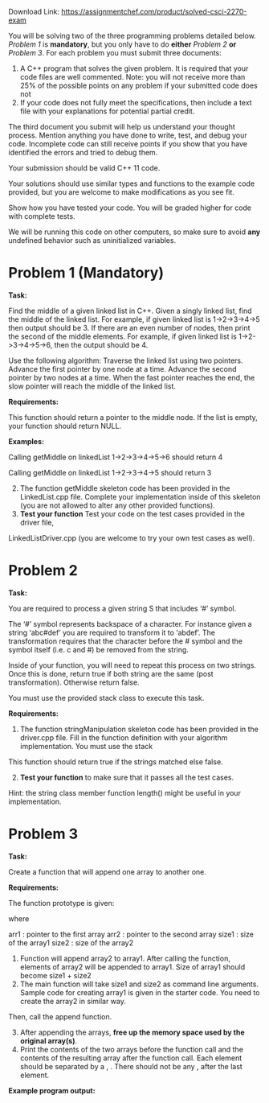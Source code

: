 Download Link: https://assignmentchef.com/product/solved-csci-2270-exam
<br>



You will be solving two of the three programming problems detailed below. <em>Problem 1</em> is <strong>mandatory</strong>, but you only have to do <strong>either</strong> <em>Problem 2</em> <strong>or</strong> <em>Problem 3</em>. For each problem you must submit three documents:

<ol>

 <li>A C++ program that solves the given problem. It is required that your code files are well commented. Note:   you  will   not  receive  more  than  25%  of   the  possible   points    on any      problem  if              your         submitted               code        does        not</li>

 <li>If your code does not fully meet the specifications, then include a text file with your explanations for potential partial credit.</li>

</ol>

The third document you submit will help us understand your thought process. Mention anything you have done to write, test, and debug your code. Incomplete code can still receive points if you show that you have identified the errors and tried to debug them.

Your submission should be valid C++ 11 code.

Your solutions should use similar types and functions to the example code provided, but you are welcome to make modifications as you see fit.

Show how you have tested your code. You will be graded higher for code with complete tests.

We will be running this code on other computers, so make sure to avoid <strong>any</strong> undefined behavior such as uninitialized variables.

<h1>Problem 1 (Mandatory)</h1>

<strong>Task:</strong>

Find the middle of a given linked list in C++. Given a singly linked list, find the middle of the linked list. For example, if given linked list is 1-&gt;2-&gt;3-&gt;4-&gt;5 then output should be 3. If there are an even number of nodes, then print the second of the middle elements. For example, if given linked list is 1-&gt;2-&gt;3-&gt;4-&gt;5-&gt;6, then the output should be 4.

Use the following algorithm: Traverse the linked list using two pointers. Advance the first pointer by one node at a time. Advance the second pointer by two nodes at a time. When the fast pointer reaches the end, the slow pointer will reach the middle of the linked list.

<strong>Requirements:</strong>

This function should return a pointer to the middle node. If the list is empty, your function should return NULL.

<strong>Examples:</strong>

Calling             getMiddle               on linkedList 1-&gt;2-&gt;3-&gt;4-&gt;5-&gt;6 should return 4

Calling             getMiddle               on linkedList 1-&gt;2-&gt;3-&gt;4-&gt;5 should return 3

<ol start="2">

 <li>The function getMiddle skeleton code has been provided in the LinkedList.cpp file. Complete your implementation inside of this skeleton (you are not allowed to alter any other provided functions).</li>

 <li><strong>Test your function</strong> Test your code on the test cases provided in the driver file,</li>

</ol>

LinkedListDriver.cpp (you are welcome to try your own test cases as well).

<h1>Problem 2</h1>

<strong>Task:</strong>

You are required to process a given string S that includes ‘#’ symbol.

The ‘#’ symbol represents backspace of a character. For instance given a string ‘abc#def’ you are required to transform it to ‘abdef’. The transformation requires that the character before the # symbol and the symbol itself (i.e. c and #) be removed from the string.

Inside of your function, you will need to repeat this process on two strings. Once this is done, return true if both string are the same (post transformation). Otherwise return false.

You must use the provided stack class to execute this task.

<strong>Requirements:</strong>

<ol>

 <li>The function stringManipulation skeleton code has been provided in the driver.cpp file. Fill in the function definition with your algorithm implementation. You must        use the stack</li>

</ol>

This function should return true if the strings matched else false.

<ol start="2">

 <li><strong>Test your function</strong> to make sure that it passes all the test cases.</li>

</ol>

Hint: the string class member function length() might be useful in your implementation.

<h1>Problem 3</h1>

<strong>Task:</strong>

Create a function that will append one array to another one.

<strong>Requirements:</strong>

The function prototype is given:

where

arr1               : pointer to the first array           arr2         : pointer to the second array            size1        : size of the array1                size2        : size of the array2

<ol>

 <li>Function will append array2 to array1. After calling the function, elements of array2 will be appended to array1. Size of array1 should become size1        +              size2</li>

 <li>The main function will take size1 and size2 as command line arguments. Sample code for creating array1 is given in the starter code. You need to create the array2 in similar way.</li>

</ol>

Then, call the append function.

<ol start="3">

 <li>After appending the arrays, <strong>free up the memory space used by the original array(s)</strong>.</li>

 <li>Print the contents of the two arrays before the function call and the contents of the resulting array after the function call. Each element should be separated by a ,               . There should not be any        ,      after the last element.</li>

</ol>

<strong>Example program output:</strong>